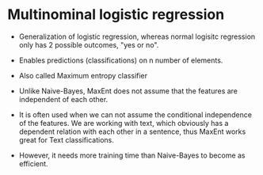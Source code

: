 # Multinominal logistic regression
- Generalization of logistic regression, whereas normal logisitc regression only has 2 possible outcomes, "yes or no".
- Enables predictions (classifications) on n number of elements.
- Also called Maximum entropy classifier
- Unlike Naive-Bayes, MaxEnt does not assume that the features are independent of each other.

- It is often used when we can not assume the conditional independence of the features. We are working with text, which obviously has a dependent relation with each other in a sentence, thus MaxEnt works great for Text classifications. 
- However, it needs more training time than Naive-Bayes to become as efficient.



